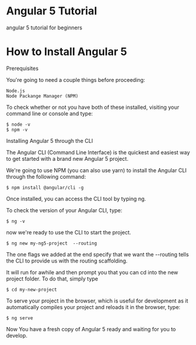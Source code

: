 # Angular 5 Tutorial
angular 5 tutorial for beginners

# How to Install Angular 5

Prerequisites

You're going to need a couple things before proceeding:

    Node.js
    Node Packange Manager (NPM)

To check whether or not you have both of these installed, visiting your command line or console and type:

    $ node -v
    $ npm -v
    
Installing Angular 5 through the CLI

The Angular CLI (Command Line Interface) is the quickest and easiest way to get started with a brand new Angular 5 project. 

We're going to use NPM (you can also use yarn) to install the Angular CLI through the following command:

    $ npm install @angular/cli -g

Once installed, you can access the CLI tool by typing ng.

To check the version of your Angular CLI, type:

    $ ng -v
    
now we're ready to use the CLI to start the project.
 
    $ ng new my-ng5-project  --routing
 
The one flags we added at the end specify that we want the --routing tells the CLI to provide us with the routing scaffolding.

It will run for awhile and then prompt you that you can cd into the new project folder. To do that, simply type

    
    $ cd my-new-project
    
To serve your project in the browser, which is useful for development as it automatically compiles your project and reloads it in the browser, type:

    $ ng serve
    
Now You have a fresh copy of Angular 5 ready and waiting for you to develop.
